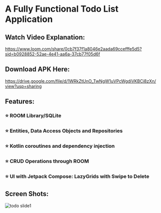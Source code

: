 # A Fully Functional Todo List Application
## Watch Video Explanation:
https://www.loom.com/share/0cb7f37f1a8046e2aada69ccefffe5d5?sid=b0928852-52ae-4e41-aa6a-37cb77f05d6f
## Download APK Here: 
https://drive.google.com/file/d/1WRkZtUnO_TwNgW1uVPcWgdiVKBCi8zXn/view?usp=sharing
## Features:
### ⭐ ROOM Library/SQLite
### ⭐ Entities, Data Access Objects and Repositories
### ⭐ Kotlin coroutines and dependency injection
### ⭐ CRUD Operations through ROOM
### ⭐ UI with Jetpack Compose: LazyGrids with Swipe to Delete
## Screen Shots:
![todo slide1](https://github.com/harshjoshi004/ToDoX/assets/138373025/5656a082-bd73-43a8-82b4-806d770bedb4)
